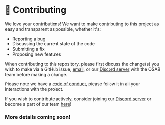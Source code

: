 # :handshake: Contributing

We love your contributions! We want to make contributing to this project as easy and transparent as possible, whether it's:

- Reporting a bug
- Discussing the current state of the code
- Submitting a fix
- Proposing new features

When contributing to this repository, please first discuss the change(s) you wish to make via a GitHub issue, [email](mailto:osab.project@gmail.com), or our [Discord server](https://links.osab.xyz/discord) with the OSAB team before making a change.

Please note we have a [code of conduct](https://github.com/Open-Source-Autonomous-Boat/.github/blob/main/CODE_OF_CONDUCT.md), please follow it in all your interactions with the project.

If you wish to contribute actively, consider joining our [Discord server](https://links.osab.xyz/discord) or become a part of our team [here](https://osab.xyz/join-us/)!

### More details coming soon!

